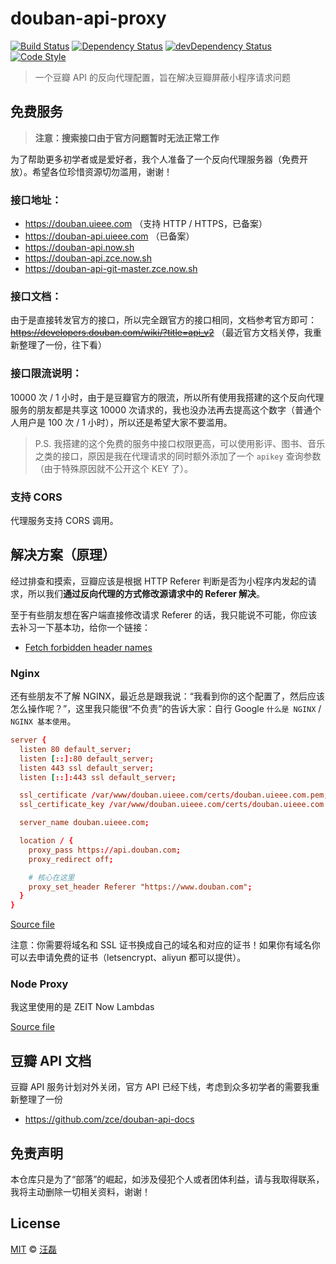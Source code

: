 # douban-api-proxy

[![Build Status][travis-image]][travis-url]
[![Dependency Status][dependency-image]][dependency-url]
[![devDependency Status][devdependency-image]][devdependency-url]
[![Code Style][style-image]][style-url]

> 一个豆瓣 API 的反向代理配置，旨在解决豆瓣屏蔽小程序请求问题

## 免费服务

> **注意：搜索接口由于官方问题暂时无法正常工作**

为了帮助更多初学者或是爱好者，我个人准备了一个反向代理服务器（免费开放）。希望各位珍惜资源切勿滥用，谢谢！

### 接口地址：

- https://douban.uieee.com （支持 HTTP / HTTPS，已备案）
- https://douban-api.uieee.com （已备案）
- https://douban-api.now.sh
- https://douban-api.zce.now.sh
- https://douban-api-git-master.zce.now.sh

### 接口文档：

由于是直接转发官方的接口，所以完全跟官方的接口相同，文档参考官方即可：~~https://developers.douban.com/wiki/?title=api_v2~~ （最近官方文档关停，我重新整理了一份，往下看）

### 接口限流说明：

10000 次 / 1 小时，由于是豆瓣官方的限流，所以所有使用我搭建的这个反向代理服务的朋友都是共享这 10000 次请求的，我也没办法再去提高这个数字（普通个人用户是 100 次 / 1 小时），所以还是希望大家不要滥用。

> P.S. 我搭建的这个免费的服务中接口权限更高，可以使用影评、图书、音乐之类的接口，原因是我在代理请求的同时额外添加了一个 `apikey` 查询参数（由于特殊原因就不公开这个 KEY 了）。

### 支持 CORS

代理服务支持 CORS 调用。

## 解决方案（原理）

经过排查和摸索，豆瓣应该是根据 HTTP Referer 判断是否为小程序内发起的请求，所以我们**通过反向代理的方式修改源请求中的 Referer 解决**。

至于有些朋友想在客户端直接修改请求 Referer 的话，我只能说不可能，你应该去补习一下基本功，给你一个链接：

- [Fetch forbidden header names](https://fetch.spec.whatwg.org/#forbidden-header-name)

### Nginx

还有些朋友不了解 NGINX，最近总是跟我说：“我看到你的这个配置了，然后应该怎么操作呢？”，这里我只能很“不负责”的告诉大家：自行 Google `什么是 NGINX` / `NGINX 基本使用`。

```conf
server {
  listen 80 default_server;
  listen [::]:80 default_server;
  listen 443 ssl default_server;
  listen [::]:443 ssl default_server;

  ssl_certificate /var/www/douban.uieee.com/certs/douban.uieee.com.pem;
  ssl_certificate_key /var/www/douban.uieee.com/certs/douban.uieee.com.key;

  server_name douban.uieee.com;

  location / {
    proxy_pass https://api.douban.com;
    proxy_redirect off;

    # 核心在这里
    proxy_set_header Referer "https://www.douban.com";
  }
}
```

[Source file](douban.uieee.com.conf)

注意：你需要将域名和 SSL 证书换成自己的域名和对应的证书！如果你有域名你可以去申请免费的证书（letsencrypt、aliyun 都可以提供）。

### Node Proxy

我这里使用的是 ZEIT Now Lambdas

[Source file](proxy.js)

## 豆瓣 API 文档

豆瓣 API 服务计划对外关闭，官方 API 已经下线，考虑到众多初学者的需要我重新整理了一份

- https://github.com/zce/douban-api-docs

## 免责声明

本仓库只是为了“部落”的崛起，如涉及侵犯个人或者团体利益，请与我取得联系，我将主动删除一切相关资料，谢谢！

## License

[MIT](LICENSE) &copy; [汪磊](https://zce.me)


[travis-image]: https://img.shields.io/travis/zce/douban-api-proxy.svg
[travis-url]: https://travis-ci.org/zce/douban-api-proxy
[dependency-image]: https://img.shields.io/david/zce/douban-api-proxy.svg
[dependency-url]: https://david-dm.org/zce/douban-api-proxy
[devdependency-image]: https://img.shields.io/david/dev/zce/douban-api-proxy.svg
[devdependency-url]: https://david-dm.org/zce/douban-api-proxy?type=dev
[style-image]: https://img.shields.io/badge/code%20style-standard-brightgreen.svg
[style-url]: http://standardjs.com/
